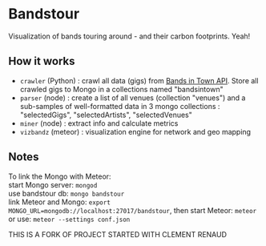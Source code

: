 # Bandstour

Visualization of bands touring around - and their carbon footprints.
Yeah!

## How it works

* ```crawler``` (Python) :  crawl all data (gigs) from [Bands in Town API](http://www.bandsintown.com/api/overview). Store all crawled gigs to Mongo in a collections named "bandsintown"
* ```parser``` (node) : create a list of all venues (collection "venues") and a  sub-samples of well-formatted data in 3 mongo collections : "selectedGigs", "selectedArtists", "selectedVenues"
* ```miner``` (node) : extract info and calculate metrics
* ```vizbandz``` (meteor) : visualization engine for network and geo mapping

## Notes

To link the Mongo with Meteor:  
	start Mongo server: ```mongod```  
	use bandstour db: ```mongo bandstour```  
	link Meteor and Mongo: ```export MONGO_URL=mongodb://localhost:27017/bandstour```, then start Meteor: ```meteor```  
  or use: ```meteor --settings conf.json```


THIS IS A FORK OF PROJECT STARTED WITH CLEMENT RENAUD

